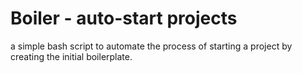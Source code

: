 # Boiler - auto-start projects

a simple bash script to automate the process of starting a project by creating the initial boilerplate.
